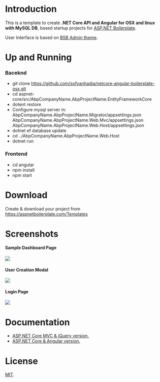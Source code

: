 # Introduction

This is a template to create **.NET Core API and Angular for OSX and linux with MySQL DB**, based startup projects for [ASP.NET Boilerplate](https://aspnetboilerplate.com/Pages/Documents).
 
User Interface is based on [BSB Admin theme](https://github.com/gurayyarar/AdminBSBMaterialDesign).
 
# Up and Running
### Baceknd
- git clone https://github.com/sofyanhadia/netcore-angular-boilerplate-osx.git 
- cd aspnet-core/src/AbpCompanyName.AbpProjectName.EntityFrameworkCore
- dotent restore
- Configure mysql server in:
    AbpCompanyName.AbpProjectName.Migrator/appsettings.json
    AbpCompanyName.AbpProjectName.Web.Mvc/appsettings.json
    AbpCompanyName.AbpProjectName.Web.Host/appsettings.json
- dotnet ef database update
- cd ../AbpCompanyName.AbpProjectName.Web.Host
- dotnet run

### Frontend
- cd angular
- npm install
- npm start

# Download

Create & download your project from https://aspnetboilerplate.com/Templates

# Screenshots

#### Sample Dashboard Page
![](_screenshots/module-zero-core-template-ui-home.png)

#### User Creation Modal
![](_screenshots/module-zero-core-template-ui-user-create-modal.png)

#### Login Page

![](_screenshots/module-zero-core-template-ui-login.png)

# Documentation

* [ASP.NET Core MVC & jQuery version.](https://aspnetboilerplate.com/Pages/Documents/Zero/Startup-Template-Core)
* [ASP.NET Core & Angular  version.](https://aspnetboilerplate.com/Pages/Documents/Zero/Startup-Template-Angular)

# License

[MIT](LICENSE).